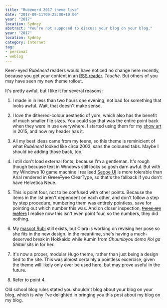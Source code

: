 ```yaml
---
title: "Rubénerd 2017 theme live"
date: "2017-09-11T09:25:00+10:00"
year: "2017"
location: Sydney
abstract: "You’re not supposed to discuss your blog on your blog."
year: "2017"
location: Sydney
category: Internet
tag:
- personal
- weblog
---
```

Keen-eyed *Rubénerd* readers would have noticed no change here recently, because you get your content in an [RSS reader]. *Touché.* But others of you may have seen my new theme rollout.

It's pretty awful, but I like it for several reasons:

1. I made in in less than two hours one evening; not bad for something that looks awful. Wait, that doesn't make sense.

2. I love the dithered-colour aesthetic of yore, which also has the benefit of much smaller file sizes. You could say that was the entire point back when they were in use everywhere. I started using them for my [show art] in 2015, and now my header has it.

3. All my best ideas came from my teens, so this theme is reminicient of what *Rubénerd* looked like circa 2003, sans the coloured tabs. Maybe I should be adding those back, too.

4. I still don't load external fonts, because I'm a gentleman. It's rough though becuase text in Windows still looks so gosh darn awful. But with my Windows 10 game machine I realised [Segoe UI] is more tolerable than Arial rendered in ~~GrossType~~ ClearType, so that's the fallback if you don't have Helvetica Neue.

5. This is point four, not to be confused with other points. Because the items in the list aren't dependent on each other, and don't follow a step by step procedure, numbering them was entirely pointless, save for pointing out which number this was. And on closer inspection, ~~[these are loafers]~~ I realise now this isn't even point four, so the numbers, they did nothing.

6. My [mascot Rubi] still exists, but Clara is working on revising her pose so she fits in the new design. In the meantime, she's having a much-deserved break in Hokkaido while Kumin from *Chuunibyou demo Koi ga Shitai!* sits in for her.

7. It's now a proper, modular Hugo theme, rather than just being a design tied to the site. This was almost certainly a pointless excercise, given the theme will likely only ever be used here, but may prove useful in the future.

8. Refer to point 4.

Old school blog rules stated you shouldn't blog about your blog on your blog, which is why I've delighted in bringing you this post about my blog on my blog.

[RSS Reader]: https://rubenerd.com/feed/
[Segoe UI]: https://en.wikipedia.org/wiki/Segoe
[mascot Rubi]: https://rubenerd.com/mascot/
[show art]: https://archive.org/download/RubenerdShow364/RubenerdShow364.png
[these are loafers]: https://www.youtube.com/watch?v=mHLVXsXGiYo
